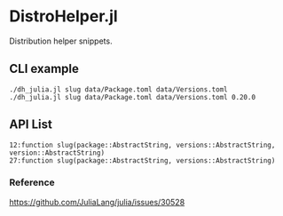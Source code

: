 DistroHelper.jl
===

Distribution helper snippets.

## CLI example

```
./dh_julia.jl slug data/Package.toml data/Versions.toml
./dh_julia.jl slug data/Package.toml data/Versions.toml 0.20.0

```

## API List

```
12:function slug(package::AbstractString, versions::AbstractString, version::AbstractString)
27:function slug(package::AbstractString, versions::AbstractString)
```

### Reference

https://github.com/JuliaLang/julia/issues/30528
